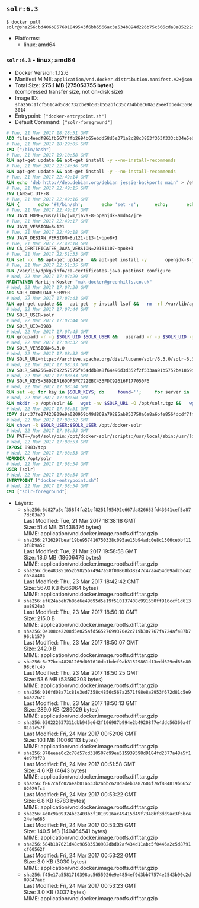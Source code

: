 ## `solr:6.3`

```console
$ docker pull solr@sha256:bd406b857601849543f6bb5566ac3a534b094d226b75c566cda8a85222db4c39
```

-	Platforms:
	-	linux; amd64

### `solr:6.3` - linux; amd64

-	Docker Version: 1.12.6
-	Manifest MIME: `application/vnd.docker.distribution.manifest.v2+json`
-	Total Size: **275.1 MB (275053755 bytes)**  
	(compressed transfer size, not on-disk size)
-	Image ID: `sha256:1fcf561cad5c8c732cbe9b505b552bfc35c734bbec60a325eefdbedc350e3014`
-	Entrypoint: `["docker-entrypoint.sh"]`
-	Default Command: `["solr-foreground"]`

```dockerfile
# Tue, 21 Mar 2017 18:28:51 GMT
ADD file:4eedf861fb567fffb2694b65ebdd58d5e371a2c28c3863f363f333cb34e5eb7b in / 
# Tue, 21 Mar 2017 18:29:05 GMT
CMD ["/bin/bash"]
# Tue, 21 Mar 2017 19:10:58 GMT
RUN apt-get update && apt-get install -y --no-install-recommends 		ca-certificates 		curl 		wget 	&& rm -rf /var/lib/apt/lists/*
# Tue, 21 Mar 2017 22:14:36 GMT
RUN apt-get update && apt-get install -y --no-install-recommends 		bzip2 		unzip 		xz-utils 	&& rm -rf /var/lib/apt/lists/*
# Tue, 21 Mar 2017 22:49:14 GMT
RUN echo 'deb http://deb.debian.org/debian jessie-backports main' > /etc/apt/sources.list.d/jessie-backports.list
# Tue, 21 Mar 2017 22:49:15 GMT
ENV LANG=C.UTF-8
# Tue, 21 Mar 2017 22:49:16 GMT
RUN { 		echo '#!/bin/sh'; 		echo 'set -e'; 		echo; 		echo 'dirname "$(dirname "$(readlink -f "$(which javac || which java)")")"'; 	} > /usr/local/bin/docker-java-home 	&& chmod +x /usr/local/bin/docker-java-home
# Tue, 21 Mar 2017 22:49:17 GMT
ENV JAVA_HOME=/usr/lib/jvm/java-8-openjdk-amd64/jre
# Tue, 21 Mar 2017 22:49:17 GMT
ENV JAVA_VERSION=8u121
# Tue, 21 Mar 2017 22:49:18 GMT
ENV JAVA_DEBIAN_VERSION=8u121-b13-1~bpo8+1
# Tue, 21 Mar 2017 22:49:18 GMT
ENV CA_CERTIFICATES_JAVA_VERSION=20161107~bpo8+1
# Tue, 21 Mar 2017 22:51:33 GMT
RUN set -x 	&& apt-get update 	&& apt-get install -y 		openjdk-8-jre-headless="$JAVA_DEBIAN_VERSION" 		ca-certificates-java="$CA_CERTIFICATES_JAVA_VERSION" 	&& rm -rf /var/lib/apt/lists/* 	&& [ "$JAVA_HOME" = "$(docker-java-home)" ]
# Tue, 21 Mar 2017 22:51:35 GMT
RUN /var/lib/dpkg/info/ca-certificates-java.postinst configure
# Wed, 22 Mar 2017 17:07:29 GMT
MAINTAINER Martijn Koster "mak-docker@greenhills.co.uk"
# Wed, 22 Mar 2017 17:07:30 GMT
ARG SOLR_DOWNLOAD_SERVER
# Wed, 22 Mar 2017 17:07:43 GMT
RUN apt-get update &&   apt-get -y install lsof &&   rm -rf /var/lib/apt/lists/*
# Wed, 22 Mar 2017 17:07:44 GMT
ENV SOLR_USER=solr
# Wed, 22 Mar 2017 17:07:44 GMT
ENV SOLR_UID=8983
# Wed, 22 Mar 2017 17:07:45 GMT
RUN groupadd -r -g $SOLR_UID $SOLR_USER &&   useradd -r -u $SOLR_UID -g $SOLR_USER $SOLR_USER
# Wed, 22 Mar 2017 17:08:32 GMT
ENV SOLR_VERSION=6.3.0
# Wed, 22 Mar 2017 17:08:32 GMT
ENV SOLR_URL=https://archive.apache.org/dist/lucene/solr/6.3.0/solr-6.3.0.tgz
# Wed, 22 Mar 2017 17:08:33 GMT
ENV SOLR_SHA256=07692257575fe54ddb8a8f64e96d3d352f2f533aa91b5752be1869d2acf2f544
# Wed, 22 Mar 2017 17:08:33 GMT
ENV SOLR_KEYS=38D2EA16DDF5FC722EBC433FDC92616F177050F6
# Wed, 22 Mar 2017 17:08:34 GMT
RUN set -e; for key in $SOLR_KEYS; do     found='';     for server in       ha.pool.sks-keyservers.net       hkp://keyserver.ubuntu.com:80       hkp://p80.pool.sks-keyservers.net:80       pgp.mit.edu     ; do       echo "  trying $server for $key";       gpg --keyserver "$server" --keyserver-options timeout=10 --recv-keys "$key" && found=yes && break;     done;     test -z "$found" && echo >&2 "error: failed to fetch $key from several disparate servers -- network issues?" && exit 1;   done;   exit 0
# Wed, 22 Mar 2017 17:08:50 GMT
RUN mkdir -p /opt/solr &&   wget -nv $SOLR_URL -O /opt/solr.tgz &&   wget -nv $SOLR_URL.asc -O /opt/solr.tgz.asc &&   echo "$SOLR_SHA256 */opt/solr.tgz" | sha256sum -c - &&   (>&2 ls -l /opt/solr.tgz /opt/solr.tgz.asc) &&   gpg --batch --verify /opt/solr.tgz.asc /opt/solr.tgz &&   tar -C /opt/solr --extract --file /opt/solr.tgz --strip-components=1 &&   rm /opt/solr.tgz* &&   rm -Rf /opt/solr/docs/ &&   mkdir -p /opt/solr/server/solr/lib /opt/solr/server/solr/mycores &&   sed -i -e 's/#SOLR_PORT=8983/SOLR_PORT=8983/' /opt/solr/bin/solr.in.sh &&   sed -i -e '/-Dsolr.clustering.enabled=true/ a SOLR_OPTS="$SOLR_OPTS -Dsun.net.inetaddr.ttl=60 -Dsun.net.inetaddr.negative.ttl=60"' /opt/solr/bin/solr.in.sh &&   chown -R $SOLR_USER:$SOLR_USER /opt/solr &&   mkdir /docker-entrypoint-initdb.d /opt/docker-solr/
# Wed, 22 Mar 2017 17:08:51 GMT
COPY dir:37fe27423809e9a020959b49d869a79285ab853758a6a8a6bfe8564dcdf7ff56 in /opt/docker-solr/scripts 
# Wed, 22 Mar 2017 17:08:52 GMT
RUN chown -R $SOLR_USER:$SOLR_USER /opt/docker-solr
# Wed, 22 Mar 2017 17:08:53 GMT
ENV PATH=/opt/solr/bin:/opt/docker-solr/scripts:/usr/local/sbin:/usr/local/bin:/usr/sbin:/usr/bin:/sbin:/bin
# Wed, 22 Mar 2017 17:08:53 GMT
EXPOSE 8983/tcp
# Wed, 22 Mar 2017 17:08:53 GMT
WORKDIR /opt/solr
# Wed, 22 Mar 2017 17:08:54 GMT
USER [solr]
# Wed, 22 Mar 2017 17:08:54 GMT
ENTRYPOINT ["docker-entrypoint.sh"]
# Wed, 22 Mar 2017 17:08:54 GMT
CMD ["solr-foreground"]
```

-	Layers:
	-	`sha256:6d827a3ef358f4fa21ef8251f95492e667da826653fd43641cef5a877dc03a70`  
		Last Modified: Tue, 21 Mar 2017 18:38:18 GMT  
		Size: 51.4 MB (51438476 bytes)  
		MIME: application/vnd.docker.image.rootfs.diff.tar.gzip
	-	`sha256:2726297beaf19be957416750338c095ae15b94adc0e8c1306cebbf113f8b9a5c`  
		Last Modified: Tue, 21 Mar 2017 19:58:58 GMT  
		Size: 18.6 MB (18606479 bytes)  
		MIME: application/vnd.docker.image.rootfs.diff.tar.gzip
	-	`sha256:d6e483851652b9825b74947a58f00868b38247c47aa454d09adcbc42ca5a4404`  
		Last Modified: Thu, 23 Mar 2017 18:42:42 GMT  
		Size: 567.0 KB (566964 bytes)  
		MIME: application/vnd.docker.image.rootfs.diff.tar.gzip
	-	`sha256:ef624abeb7b86d6e49695d5e19f510137408c991650ff916ccf1d613aa8924a3`  
		Last Modified: Thu, 23 Mar 2017 18:50:10 GMT  
		Size: 215.0 B  
		MIME: application/vnd.docker.image.rootfs.diff.tar.gzip
	-	`sha256:0e108ce2208d5e025afd56527699370e2c719b307767fa724af487b796cb1579`  
		Last Modified: Thu, 23 Mar 2017 18:50:07 GMT  
		Size: 242.0 B  
		MIME: application/vnd.docker.image.rootfs.diff.tar.gzip
	-	`sha256:6a77bcb48281269d007610db1bdef9ab31529861d13edd629ed65e8098c6fc4b`  
		Last Modified: Thu, 23 Mar 2017 18:50:25 GMT  
		Size: 53.6 MB (53590203 bytes)  
		MIME: application/vnd.docker.image.rootfs.diff.tar.gzip
	-	`sha256:016fd08a71c81e3ed7358c4856c567a2571f98e8a2953f672d81c5e964a2262c`  
		Last Modified: Thu, 23 Mar 2017 18:50:13 GMT  
		Size: 289.0 KB (289029 bytes)  
		MIME: application/vnd.docker.image.rootfs.diff.tar.gzip
	-	`sha256:030222637311dbb945e642f106987b994e2b49208f7e4ddc56360a4f81a1c57f`  
		Last Modified: Fri, 24 Mar 2017 00:52:06 GMT  
		Size: 10.1 MB (10080113 bytes)  
		MIME: application/vnd.docker.image.rootfs.diff.tar.gzip
	-	`sha256:878eeae0c2c78d57cd310507d99ee515939598d9184fd2377a48a5f14e979f78`  
		Last Modified: Fri, 24 Mar 2017 00:51:58 GMT  
		Size: 4.6 KB (4643 bytes)  
		MIME: application/vnd.docker.image.rootfs.diff.tar.gzip
	-	`sha256:f867cafc02aeab01a633b2abbc620d2deb3a87604f76f884819b665202029fc4`  
		Last Modified: Fri, 24 Mar 2017 00:53:22 GMT  
		Size: 6.8 KB (6783 bytes)  
		MIME: application/vnd.docker.image.rootfs.diff.tar.gzip
	-	`sha256:4d0c9a09324bc2403b3f1010916ac49415d49f7348bf3dd9ac3f5bc424efe665`  
		Last Modified: Fri, 24 Mar 2017 00:53:35 GMT  
		Size: 140.5 MB (140464541 bytes)  
		MIME: application/vnd.docker.image.rootfs.diff.tar.gzip
	-	`sha256:584b187021d48c98583530982dbd02af434d11abc5f0446a2c5d8791cf60562f`  
		Last Modified: Fri, 24 Mar 2017 00:53:22 GMT  
		Size: 3.0 KB (3030 bytes)  
		MIME: application/vnd.docker.image.rootfs.diff.tar.gzip
	-	`sha256:f45e17a5581710398ac5655926e9e4854ef9d3bb77574e2543b90c2d09847aec`  
		Last Modified: Fri, 24 Mar 2017 00:53:23 GMT  
		Size: 3.0 KB (3037 bytes)  
		MIME: application/vnd.docker.image.rootfs.diff.tar.gzip

